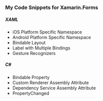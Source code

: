 <h3>My Code Snippets for Xamarin.Forms</h3>

<h5>XAML</h5>
<ul>
  <li>iOS Platform Specific Namespace</li>  
  <li>Android Platform Specific Namespace</li>  
  <li>Bindable Layout</li>  
  <li>Label with Multiple Bindings</li>  
  <li>Gesture Recognizers</li>  
</ul>

<h5>C#</h5>
<ul>
  <li>Bindable Property</li>  
  <li>Custom Renderer Assembly Attribute</li>  
  <li>Dependency Service Assembly Attribute</li>  
  <li>PropertyChanged</li>  
</ul>
